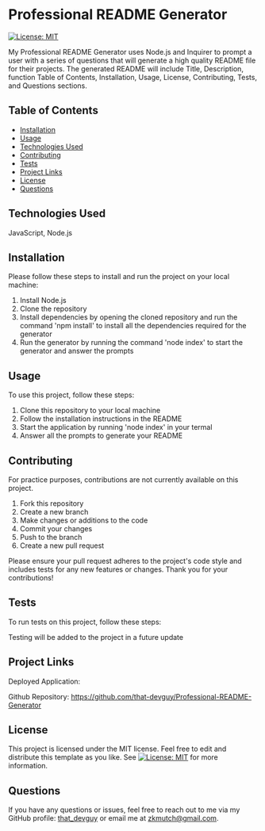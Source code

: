 # Professional README Generator
[![License: MIT](https://img.shields.io/badge/License-MIT-yellow.svg)](https://opensource.org/licenses/MIT)
  
My Professional README Generator uses Node.js and Inquirer to prompt a user with a series of questions that will generate a high quality README file for their projects. The generated README will include Title, Description, function Table of Contents, Installation, Usage, License, Contributing, Tests, and Questions sections.
  
  
## Table of Contents

- [Installation](#installation)
- [Usage](#usage)
- [Technologies Used](#technologies-used)
- [Contributing](#contributing)
- [Tests](#tests)
- [Project Links](#project-links)
- [License](#license)
- [Questions](#questions)

## Technologies Used

JavaScript, Node.js

## Installation

Please follow these steps to install and run the project on your local machine:
1. Install Node.js
2. Clone the repository
3. Install dependencies by opening the cloned repository and run the command 'npm install' to install all the dependencies required for the generator
4. Run the generator by running the command 'node index' to start the generator and answer the prompts
  
## Usage
  
To use this project, follow these steps:
1. Clone this repository to your local machine
2. Follow the installation instructions in the README
3. Start the application by running 'node index' in your termal
4. Answer all the prompts to generate your README

## Contributing

For practice purposes, contributions are not currently available on this project.

1. Fork this repository
2. Create a new branch
3. Make changes or additions to the code
4. Commit your changes
5. Push to the branch
6. Create a new pull request

Please ensure your pull request adheres to the project's code style and includes tests for any new features or changes. Thank you for your contributions!

## Tests

To run tests on this project, follow these steps:

Testing will be added to the project in a future update
  
## Project Links
  
Deployed Application:

Github Repository: https://github.com/that-devguy/Professional-README-Generator

## License

This project is licensed under the MIT license. Feel free to edit and distribute this template as you like.
See [![License: MIT](https://img.shields.io/badge/License-MIT-yellow.svg)](https://opensource.org/licenses/MIT) for more information.

## Questions

If you have any questions or issues, feel free to reach out to me via my GitHub profile: [that_devguy](https://github.com/that_devguy) or email me at zkmutch@gmail.com.
